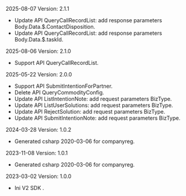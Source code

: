 2025-08-07 Version: 2.1.1
- Update API QueryCallRecordList: add response parameters Body.Data.$.ContactDisposition.
- Update API QueryCallRecordList: add response parameters Body.Data.$.taskId.


2025-08-06 Version: 2.1.0
- Support API QueryCallRecordList.


2025-05-22 Version: 2.0.0
- Support API SubmitIntentionForPartner.
- Delete API QueryCommodityConfig.
- Update API ListIntentionNote: add request parameters BizType.
- Update API ListUserSolutions: add request parameters BizType.
- Update API RejectSolution: add request parameters BizType.
- Update API SubmitIntentionNote: add request parameters BizType.


2024-03-28 Version: 1.0.2
- Generated csharp 2020-03-06 for companyreg.

2023-11-08 Version: 1.0.1
- Generated csharp 2020-03-06 for companyreg.

2023-03-02 Version: 1.0.0
- Ini V2 SDK .

